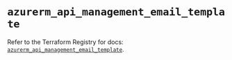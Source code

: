 # `azurerm_api_management_email_template`

Refer to the Terraform Registry for docs: [`azurerm_api_management_email_template`](https://registry.terraform.io/providers/hashicorp/azurerm/4.27.0/docs/resources/api_management_email_template).
